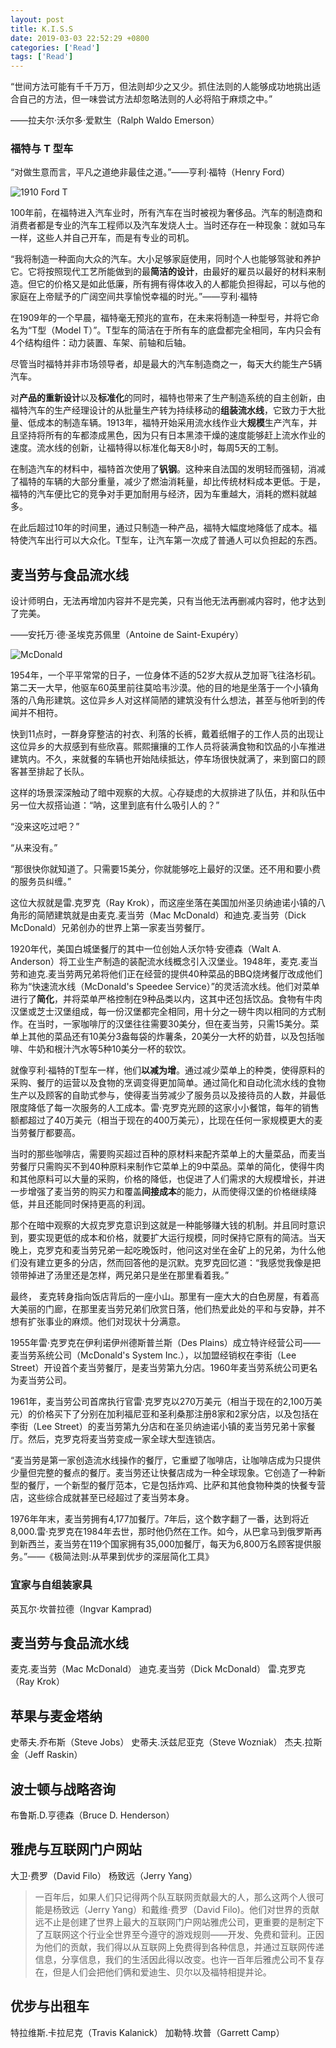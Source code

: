 ```yaml
---
layout: post
title: K.I.S.S
date: 2019-03-03 22:52:29 +0800
categories: ['Read']
tags: ['Read']
---
```


“世间方法可能有千千万万，但法则却少之又少。抓住法则的人能够成功地挑出适合自己的方法，但一味尝试方法却忽略法则的人必将陷于麻烦之中。”

——拉夫尔·沃尔多·爱默生（Ralph Waldo Emerson）

### 福特与 T 型车

“对做生意而言，平凡之道绝非最佳之道。”——亨利·福特（Henry Ford）

![1910 Ford T](/assets/Simplify-Richard-Koch-Greg-Lockwood/1910Ford-T.jpg)

100年前，在福特进入汽车业时，所有汽车在当时被视为奢侈品。汽车的制造商和消费者都是专业的汽车工程师以及汽车发烧人士。当时还存在一种现象：就如马车一样，这些人并自己开车，而是有专业的司机。

“我将制造一种面向大众的汽车。大小足够家庭使用，同时个人也能够驾驶和养护它。它将按照现代工艺所能做到的最**简洁的设计**，由最好的雇员以最好的材料来制造。但它的价格又是如此低廉，所有拥有得体收入的人都能负担得起，可以与他的家庭在上帝赋予的广阔空间共享愉悦幸福的时光。”——亨利·福特

在1909年的一个早晨，福特毫无预兆的宣布，在未来将制造一种型号，并将它命名为“T型（Model T）”。T型车的简洁在于所有车的底盘都完全相同，车内只会有4个结构组件：动力装置、车架、前轴和后轴。

尽管当时福特并非市场领导者，却是最大的汽车制造商之一，每天大约能生产5辆汽车。

对**产品的重新设计**以及**标准化**的同时，福特也带来了生产制造系统的自主创新，由福特汽车的生产经理设计的从批量生产转为持续移动的**组装流水线**，它致力于大批量、低成本的制造车辆。1913年，福特开始采用流水线作业大**规模**生产汽车，并且坚持将所有的车都漆成黑色，因为只有日本黑漆干燥的速度能够赶上流水作业的速度。流水线的创新，让福特得以标准化每天8小时，每周5天的工制。

在制造汽车的材料中，福特首次使用了**钒钢**。这种来自法国的发明轻而强韧，消减了福特的车辆的大部分重量，减少了燃油消耗量，却比传统材料成本更低。于是，福特的汽车便比它的竞争对手更加耐用与经济，因为车重越大，消耗的燃料就越多。

在此后超过10年的时间里，通过只制造一种产品，福特大幅度地降低了成本。福特使汽车出行可以大众化。T型车，让汽车第一次成了普通人可以负担起的东西。

## 麦当劳与食品流水线

设计师明白，无法再增加内容并不是完美，只有当他无法再删减内容时，他才达到了完美。

——安托万·德·圣埃克苏佩里（Antoine de Saint-Exupéry）

![McDonald](/assets/Simplify-Richard-Koch-Greg-Lockwood/15-McDonald-15.jpg)

1954年，一个平平常常的日子，一位身体不适的52岁大叔从芝加哥飞往洛杉矶。第二天一大早，他驱车60英里前往莫哈韦沙漠。他的目的地是坐落于一个小镇角落的八角形建筑。这位异乡人对这样简陋的建筑没有什么想法，甚至与他听到的传闻并不相符。

快到11点时，一群身穿整洁的衬衣、利落的长裤，戴着纸帽子的工作人员的出现让这位异乡的大叔感到有些欣喜。熙熙攘攘的工作人员将装满食物和饮品的小车推进建筑内。不久，来就餐的车辆也开始陆续抵达，停车场很快就满了，来到窗口的顾客甚至排起了长队。

这样的场景深深触动了暗中观察的大叔。心存疑虑的大叔排进了队伍，并和队伍中另一位大叔搭讪道：“呐，这里到底有什么吸引人的？”

“没来这吃过吧？”

“从来没有。”

“那很快你就知道了。只需要15美分，你就能够吃上最好的汉堡。还不用和要小费的服务员纠缠。”

这位大叔就是雷.克罗克（Ray Krok），而这座坐落在美国加州圣贝纳迪诺小镇的八角形的简陋建筑就是由麦克.麦当劳（Mac McDonald）和迪克.麦当劳（Dick McDonald）兄弟创办的世界上第一家麦当劳餐厅。

1920年代，美国白城堡餐厅的其中一位创始人沃尔特·安德森（Walt A. Anderson）将工业生产制造的装配流水线概念引入汉堡业。1948年，麦克.麦当劳和迪克.麦当劳两兄弟将他们正在经营的提供40种菜品的BBQ烧烤餐厅改成他们称为“快速流水线（McDonald's Speedee Service）”的灵活流水线。他们对菜单进行了**简化**，并将菜单严格控制在9种品类以内，这其中还包括饮品。食物有牛肉汉堡或芝士汉堡组成，每一份汉堡都完全相同，用十分之一磅牛肉以相同的方式制作。在当时，一家咖啡厅的汉堡往往需要30美分，但在麦当劳，只需15美分。菜单上其他的菜品还有10美分3盎每袋的炸薯条，20美分一大杯的奶昔，以及包括咖啡、牛奶和根汁汽水等5种10美分一杯的软饮。

就像亨利·福特的T型车一样，他们**以减为增**。通过减少菜单上的种类，使得原料的采购、餐厅的运营以及食物的烹调变得更加简单。通过简化和自动化流水线的食物生产以及顾客的自助式参与，使得麦当劳减少了服务员以及接待员的人数，并最低限度降低了每一次服务的人工成本。雷·克罗克光顾的这家小小餐馆，每年的销售额都超过了40万美元（相当于现在的400万美元），比现在任何一家规模更大的麦当劳餐厅都要高。

当时的那些咖啡店，需要购买超过百种的原材料来配齐菜单上的大量菜品，而麦当劳餐厅只需购买不到40种原料来制作它菜单上的9中菜品。菜单的简化，使得牛肉和其他原料可以大量的采购，价格的降低，也促进了人们需求的大规模增长，并进一步增强了麦当劳的购买力和覆盖**间接成本**的能力，从而使得汉堡的价格继续降低，并且还能同时保持更高的利润。

那个在暗中观察的大叔克罗克意识到这就是一种能够赚大钱的机制。并且同时意识到，要实现更低的成本和价格，就要扩大运行规模，同时保持它原有的简洁。当天晚上，克罗克和麦当劳兄弟一起吃晚饭时，他问这对坐在金矿上的兄弟，为什么他们没有建立更多的分店，然而回答他的是沉默。克罗克回忆道：“我感觉我像是把领带掉进了汤里还是怎样，两兄弟只是坐在那里看着我。”

最终， 麦克转身指向饭店背后的一座小山。那里有一座大大的白色房屋，有着高大美丽的门廊，在那里麦当劳兄弟们欣赏日落，他们热爱此处的平和与安静，并不想有扩张事业的麻烦。他们对现状十分满意。

1955年雷·克罗克在伊利诺伊州德斯普兰斯（Des Plains）成立特许经营公司——麦当劳系统公司（McDonald's System Inc.），以加盟经销权在李街（Lee Street）开设首个麦当劳餐厅，是麦当劳第九分店。1960年麦当劳系统公司更名为麦当劳公司。

1961年，麦当劳公司首席执行官雷·克罗克以270万美元（相当于现在的2,100万美元）的价格买下了分别在加利福尼亚和圣利桑那注册8家和2家分店，以及包括在李街（Lee Street）的麦当劳第九分店和在圣贝纳迪诺小镇的麦当劳兄弟十家餐厅。然后，克罗克将麦当劳变成一家全球大型连锁店。

“麦当劳是第一家创造流水线操作的餐厅，它重塑了咖啡店，让咖啡店成为只提供少量但完整的餐点的餐厅。麦当劳还让快餐店成为一种全球现象。它创造了一种新型的餐厅，一个新型的餐厅范本，它是包括炸鸡、比萨和其他食物种类的快餐专营店，这些综合成就甚至已经超过了麦当劳本身。

1976年年末，麦当劳拥有4,177加餐厅。7年后，这个数字翻了一番，达到将近8,000.雷·克罗克在1984年去世，那时他仍然在工作。如今，从巴拿马到俄罗斯再到新西兰，麦当劳在119个国家拥有35,000加餐厅，每天为6,800万名顾客提供服务。”——《极简法则:从苹果到优步的深层简化工具》


### 宜家与自组装家具

英瓦尔·坎普拉德（Ingvar Kamprad)

## 麦当劳与食品流水线

麦克.麦当劳（Mac McDonald）
迪克.麦当劳（Dick McDonald）
雷.克罗克（Ray Krok）

## 苹果与麦金塔纳

史蒂夫.乔布斯（Steve Jobs）
史蒂夫.沃兹尼亚克（Steve Wozniak）
杰夫.拉斯金（Jeff Raskin）

## 波士顿与战略咨询

布鲁斯.D.亨德森（Bruce D. Henderson）

## 雅虎与互联网门户网站

大卫·费罗（David Filo）
杨致远（Jerry Yang）

> 一百年后，如果人们只记得两个队互联网贡献最大的人，那么这两个人很可能是杨致远（Jerry Yang）和戴维·费罗（David Filo)。他们对世界的贡献远不止是创建了世界上最大的互联网门户网站雅虎公司，更重要的是制定下了互联网这个行业全世界至今遵守的游戏规则——开发、免费和营利。正因为他们的贡献，我们得以从互联网上免费得到各种信息，并通过互联网传递信息，分享信息，我们的生活因此得以改变。也许一百年后雅虎公司不复存在，但是人们会把他们俩和爱迪生、贝尔以及福特相提并论。

## 优步与出租车

特拉维斯.卡拉尼克（Travis Kalanick）
加勒特.坎普（Garrett Camp）
